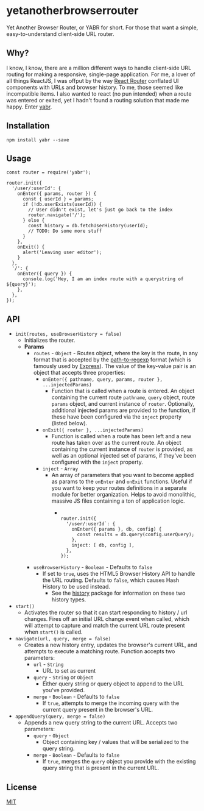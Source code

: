 # yetanotherbrowserrouter
Yet Another Browser Router, or YABR for short. For those that want a simple, easy-to-understand client-side URL router.

## Why?
I know, I know, there are a million different ways to handle client-side URL routing for making a responsive, single-page application.
For me, a lover of all things ReactJS, I was offput by the way [React Router](https://github.com/ReactTraining/react-router) conflated UI components with URLs and browser history. To me, those seemed like incompatible items. I also wanted to react (no pun intended) when a route was entered or exited, yet I hadn't found a routing solution that made me happy. Enter [yabr](https://github.com/benduran/yetanotherbrowserrouter).

## Installation
`npm install yabr --save`

## Usage
```
const router = require('yabr');

router.init({
  '/user/:userId': {
    onEnter({ params, router }) {
      const { userId } = params;
      if (!db.userExists(userId)) {
        // User didn't exist, let's just go back to the index
        router.navigate('/');
      } else {
        const history = db.fetchUserHistory(userId);
        // TODO: Do some more stuff
      }
    },
    onExit() {
      alert('Leaving user editor');
    }
  },
  '/': {
    onEnter({ query }) {
      console.log('Hey, I am an index route with a querystring of ${query}');
    },
  },
});

```

## API
- `init(routes, useBrowserHistory = false)`
  - Initializes the router.
  - **Params**
    - `routes` - `Object` - Routes object, where the key is the route, in any format that is accepted by the [path-to-regexp](https://www.npmjs.com/package/path-to-regexp) format (which is famously used by [Express](https://expressjs.com/en/guide/routing.html)). The value of the key-value pair is an object that accepts three properties:
      - `onEnter({ pathname, query, params, router }, ...injectedParams)`
        - Function that is called when a route is entered. An object containing the current route `pathname`, `query` object, route `params` object, and current instance of `router`. Optionally, additional injected params are provided to the function, if these have been configured via the `inject` property (listed below).
      - `onExit({ router }, ...injectedParams)`
        - Function is called when a route has been left and a new route has taken over as the current route. An object containing the current instance of `router` is provided, as well as an optional injected set of params, if they've been configured with the `inject` property.
      - `inject` - `Array`
        - An array of parameters that you want to become applied as params to the `onEnter` and `onExit` functions. Useful if you want to keep your routes definitions in a separate module for better organization. Helps to avoid monolithic, massive JS files containing a ton of application logic.
          - ```

            router.init({
              '/user/:userId`: {
                onEnter({ params }, db, config) {
                  const results = db.query(config.userQuery);
                },
                inject: [ db, config ],
              },
            });
            ```
    - `useBrowserHistory` - `Boolean` - Defaults to `false`
      - If set to `true`, uses the HTML5 Browser History API to handle the URL routing. Defaults to `false`, which causes Hash History to be used instead.
        - See the [history](https://www.npmjs.com/package/history) package for information on these two history types.
- `start()`
  - Activates the router so that it can start responding to history / url changes. Fires off an initial URL change event when called, which will attempt to capture and match the current URL route present when `start()` is called.
- `navigate(url, query, merge = false)`
  - Creates a new history entry, updates the browser's current URL, and attempts to execute a matching route. Function accepts two parameters:
    - `url` - `String`
      - URL to set as current
    - `query` - `String` or `Object`
      - Either query string or query object to append to the URL you've provided.
    - `merge` - `Boolean` - Defaults to `false`
      - If `true`, attempts to merge the incoming query with the current query present in the browser's URL.
- `appendQuery(query, merge = false)`
  - Appends a new query string to the current URL. Accepts two parameters:
    - `query` - `Object`
      - Object containing key / values that will be serialized to the query string.
    - `merge` - `Boolean` - Defaults to `false`
      - If `true`, merges the `query` object you provide with the existing query string that is present in the current URL.

## License
[MIT](https://opensource.org/licenses/MIT)
